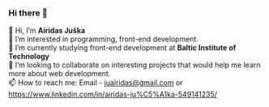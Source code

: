 ### Hi there 👋

👋 Hi, I’m **Airidas Juška**\
👀 I’m interested in programming, front-end development.\
🌱 I’m currently studying front-end development at **Baltic Institute of Technology**\
💞️ I’m looking to collaborate on interesting projects that would help me learn more about web development.\
📫 How to reach me: Email - juairidas@gmail.com or https://www.linkedin.com/in/airidas-ju%C5%A1ka-549141235/
